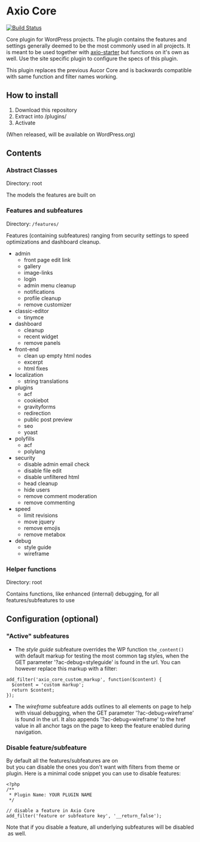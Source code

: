 # Axio Core

[![Build Status](https://api.travis-ci.org/generaxion/axio-core.svg?branch=master)](https://travis-ci.org/generaxion/axio-core)

Core plugin for WordPress projects. The plugin contains the features and settings generally deemed to be the most commonly used in all projects. It is meant to be used together with [axio-starter](https://github.com/generaxion/axio-starter) but functions on it's own as well. Use the site specific plugin to configure the specs of this plugin.

This plugin replaces the previous Aucor Core and is backwards compatible with same function and filter names working.

## How to install

1. Download this repository
1. Extract into /plugins/
1. Activate

(When released, will be available on WordPress.org)

## Contents

### Abstract Classes

Directory: root

The models the features are built on

### Features and subfeatures

Directory: `/features/`

Features (containing subfeatures) ranging from security settings to speed optimizations and dashboard cleanup.

- admin
    - front page edit link
    - gallery
    - image-links
    - login
    - admin menu cleanup
    - notifications
    - profile cleanup
    - remove customizer
- classic-editor
    - tinymce
- dashboard
    - cleanup
    - recent widget
    - remove panels
- front-end
    - clean up empty html nodes
    - excerpt
    - html fixes
- localization
    - string translations
- plugins
    - acf
    - cookiebot
    - gravityforms
    - redirection
    - public post preview
    - seo
    - yoast
- polyfills
    - acf
    - polylang
- security
    - disable admin email check
    - disable file edit
    - disable unfiltered html
    - head cleanup
    - hide users
    - remove comment moderation
    - remove commenting
- speed
    - limit revisions
    - move jquery
    - remove emojis
    - remove metabox
- debug
    - style guide
    - wireframe

### Helper functions

Directory: root

Contains functions, like enhanced (internal) debugging, for all features/subfeatures to use

## Configuration (optional)

### "Active" subfeatures
- The *style guide* subfeature overrides the WP function `the_content()` with default markup for testing the most common tag styles, when the GET parameter '?ac-debug=styleguide' is found in the url. You can however replace this markup with a filter:
```
add_filter('axio_core_custom_markup', function($content) {
  $content = 'custom markup';
  return $content;
});
```
- The *wireframe* subfeature adds outlines to all elements on page to help with visual debugging, when the GET parameter '?ac-debug=wireframe' is found in the url. It also appends '?ac-debug=wireframe' to the href value in all anchor tags on the page to keep the feature enabled during navigation.

### Disable feature/subfeature
By default all the features/subfeatures are on but you can disable the ones you don't want with filters from theme or plugin. Here is a minimal code snippet you can use to disable features:

```
<?php
/**
 * Plugin Name: YOUR PLUGIN NAME
 */

// disable a feature in Axio Core
add_filter('feature or subfeature key', '__return_false');
```

Note that if you disable a feature, all underlying subfeatures will be disabled as well.
